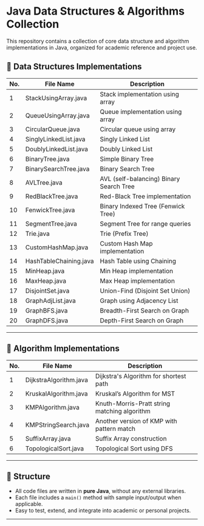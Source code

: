 # Java Data Structures & Algorithms Collection

This repository contains a collection of core data structure and algorithm implementations in Java, organized for academic reference and project use.

## 🔧 Data Structures Implementations

| No. | File Name                  | Description                                      |
|-----|----------------------------|--------------------------------------------------|
| 1   | StackUsingArray.java       | Stack implementation using array                |
| 2   | QueueUsingArray.java       | Queue implementation using array                |
| 3   | CircularQueue.java         | Circular queue using array                      |
| 4   | SinglyLinkedList.java      | Singly Linked List                              |
| 5   | DoublyLinkedList.java      | Doubly Linked List                              |
| 6   | BinaryTree.java            | Simple Binary Tree                              |
| 7   | BinarySearchTree.java      | Binary Search Tree                              |
| 8   | AVLTree.java               | AVL (self-balancing) Binary Search Tree         |
| 9   | RedBlackTree.java          | Red-Black Tree implementation                   |
| 10  | FenwickTree.java           | Binary Indexed Tree (Fenwick Tree)              |
| 11  | SegmentTree.java           | Segment Tree for range queries                  |
| 12  | Trie.java                  | Trie (Prefix Tree)                              |
| 13  | CustomHashMap.java         | Custom Hash Map implementation                  |
| 14  | HashTableChaining.java     | Hash Table using Chaining                       |
| 15  | MinHeap.java               | Min Heap implementation                         |
| 16  | MaxHeap.java               | Max Heap implementation                         |
| 17  | DisjointSet.java           | Union-Find (Disjoint Set Union)                 |
| 18  | GraphAdjList.java          | Graph using Adjacency List                      |
| 19  | GraphBFS.java              | Breadth-First Search on Graph                   |
| 20  | GraphDFS.java              | Depth-First Search on Graph                     |

---

## 🧠 Algorithm Implementations

| No. | File Name                  | Description                                      |
|-----|----------------------------|--------------------------------------------------|
| 1   | DijkstraAlgorithm.java     | Dijkstra's Algorithm for shortest path          |
| 2   | KruskalAlgorithm.java      | Kruskal’s Algorithm for MST                     |
| 3   | KMPAlgorithm.java          | Knuth-Morris-Pratt string matching algorithm    |
| 4   | KMPStringSearch.java       | Another version of KMP with pattern match       |
| 5   | SuffixArray.java           | Suffix Array construction                       |
| 6   | TopologicalSort.java       | Topological Sort using DFS                      |

---

## 📁 Structure

- All code files are written in **pure Java**, without any external libraries.
- Each file includes a `main()` method with sample input/output when applicable.
- Easy to test, extend, and integrate into academic or personal projects.

---

